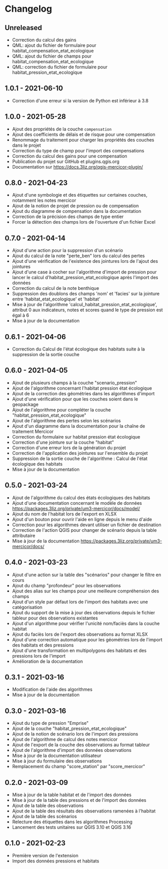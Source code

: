 # Changelog

## Unreleased

* Correction du calcul des gains
* QML: ajout du fichier de formulaire pour habitat_compensation_etat_ecologique
* QML: ajout du fichier de champs pour habitat_compensation_etat_ecologique
* QML: correction du fichier de formulaire pour habitat_pression_etat_ecologique

## 1.0.1 - 2021-06-10

* Correction d'une erreur si la version de Python est inférieur à 3.8

## 1.0.0 - 2021-05-28

* Ajout des propriétés de la couche `compensation`
* Ajout des coefficients de délais et de risque pour une compensation
* Renommage du traitement pour charger les propriétés des couches dans le projet
* Correction du type de champ pour l'import des compensations
* Correction du calcul des gains pour une compensation  
* Publication du projet sur GitHub et plugins.qgis.org
* Documentation sur https://docs.3liz.org/qgis-mercicor-plugin/

## 0.8.0 - 2021-04-23

* Ajout d'une symbologie et des étiquettes sur certaines couches, notamment les notes mercicor
* Ajout de la notion de projet de pression ou de compensation
* Ajout du diagramme de compensation dans la documentation
* Correction de la précision des champs de type entier
* Forcer la détection des champs lors de l'ouverture d'un fichier Excel

## 0.7.0 - 2021-04-14

* Ajout d'une action pour la suppression d'un scénario 
* Ajout du calcul de la note "perte_ben" lors du calcul des pertes
* Ajout d'une vérification de l'existence des jointures lors de l'ajout des jointures
* Ajout d'une case à cocher sur l'algorithme d'import de pression pour lancer le calcul 
  d'habitat_pression_etat_ecologique après l'import des données
* Correction du calcul de la note benthique
* Suppression des doublons des champs 'nom' et 'facies' sur la jointure entre 'habitat_etat_ecologique' et 'habitat'
* Mise à jour de l'algorithme 'calcul_habitat_pression_etat_ecologique', attribut 0 aux indicateurs, notes et scores quand
  le type de pression est égal à 6
* Mise à jour de la documentation

## 0.6.1 - 2021-04-06

* Correction du Calcul de l'état écologique des habitats suite à la suppression de la sortie couche

## 0.6.0 - 2021-04-05

* Ajout de plusieurs champs à la couche "scenario_pression"
* Ajout de l'algorithme concernant l'habitat pression état écologique
* Ajout de la correction des géométries dans les algorithmes d'import
* Ajout d'une vérification pour que les couches soient dans le geopackage
* Ajout de l'algorithme pour compléter la couche "habitat_pression_etat_ecologique"
* Ajout de l'algorithme des pertes selon les scénarios
* Ajout d'un diagramme dans la documentation pour la chaîne de traitement Mercicor
* Correction du formulaire sur habitat pression état écologique
* Correction d'une jointure sur la couche "habitat"
* Correction d'une erreur lors de la génération du projet
* Correction de l'application des jointures sur l'ensemble du projet
* Suppression de la sortie couche de l'algorithme : Calcul de l'état écologique des habitats
* Mise à jour de la documentation

## 0.5.0 - 2021-03-24

* Ajout de l'algorithme du calcul des états écologiques des habitats
* Ajout d'une documentation concernant le modèle de données https://packages.3liz.org/private/um3-mercicor/docs/model/
* Ajout du nom de l'habitat lors de l'export en XLSX
* Ajout d'un bouton pour ouvrir l'aide en ligne depuis le menu d'aide
* Correction pour les algorithmes devant utiliser un fichier de destination
* Correction de l'action QGIS pour changer de scénario depuis la table attributaire
* Mise à jour de la documentation https://packages.3liz.org/private/um3-mercicor/docs/

## 0.4.0 - 2021-03-23

* Ajout d'une action sur la table des "scénarios" pour changer le filtre en cours
* Ajout du champ "profondeur" pour les observations
* Ajout des alias sur les champs pour une meilleure compréhension des champs
* Ajout d'un style par défaut lors de l'import des habitats avec une catégorisation
* Ajout du support de la mise à jour des observations depuis le fichier tableur pour des observations existantes
* Ajout d'un algorithme pour vérifier l'unicité nom/faciès dans la couche habitat
* Ajout du faciès lors de l'export des observations au format XLSX
* Ajout d'une correction automatique pour les géométries lors de l'import des habitats et des pressions
* Ajout d'une transformation en multipolygons des habitats et des pressions lors de l'import
* Amélioration de la documentation

## 0.3.1 - 2021-03-16

* Modification de l'aide des algorithmes
* Mise à jour de la documentation

## 0.3.0 - 2021-03-16

* Ajout du type de pression "Emprise"
* Ajout de la couche "habitat_pression_etat_ecologique"
* Ajout de la notion de scénario lors de l'import des pressions
* Ajout de l'algorithme de calcul des notes mercicor
* Ajout de l'export de la couche des observations au format tableur
* Ajout de l'algorithme d'import des données observations
* Mise à jour de la documentation utilisateur
* Mise à jour du formulaire des observations
* Remplacement du champ "score_station" par "score_mercicor"

## 0.2.0 - 2021-03-09

* Mise à jour de la table habitat et de l'import des données
* Mise à jour de la table des pressions et de l'import des données
* Ajout de la table des observations
* Ajout de la table des résultats des observations ramenées à l'habitat
* Ajout de la table des scénarios
* Relecture des étiquettes dans les algorithmes Processing
* Lancement des tests unitaires sur QGIS 3.10 et QGIS 3.16

## 0.1.0 - 2021-02-23

* Première version de l'extension
* Import des données pressions et habitats

##
